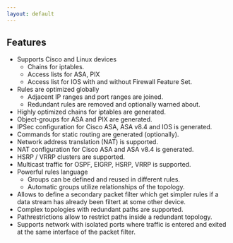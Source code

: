 ```yaml
---
layout: default
---
```


## Features

- Supports Cisco and Linux devices
  - Chains for iptables.
  - Access lists for ASA, PIX
  - Access list for IOS with and without Firewall Feature Set.
- Rules are optimized globally 
  - Adjacent IP ranges and port ranges are joined.
  - Redundant rules are removed and optionally warned about.
- Highly optimized chains for iptables are generated.
- Object-groups for ASA and PIX are generated.
- IPSec configuration for Cisco ASA, ASA v8.4 and IOS is generated.
- Commands for static routing are generated (optionally).
- Network address translation (NAT) is supported.
- NAT configuration for Cisco ASA and ASA v8.4 is generated.
- HSRP / VRRP clusters are supported.
- Multicast traffic for OSPF, EIGRP, HSRP, VRRP is supported.
- Powerful rules language 
   - Groups can be defined and reused in different rules.
   - Automatic groups utilize relationships of the topology.
- Allows to define a secondary packet filter which get simpler rules 
  if a data stream has already been filtert at some other device.
- Complex topologies with redundant paths are supported.
- Pathrestrictions allow to restrict paths inside a redundant topology.
- Supports network with isolated ports where traffic is entered and exited 
  at the same interface of the packet filter.
